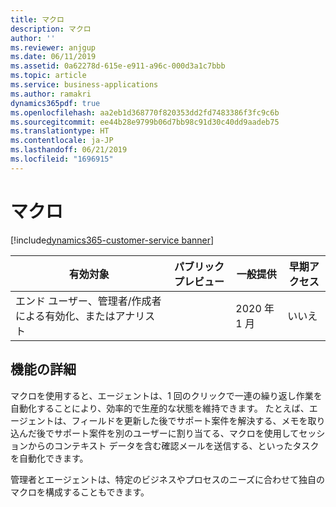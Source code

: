 ```yaml
---
title: マクロ
description: マクロ
author: ''
ms.reviewer: anjgup
ms.date: 06/11/2019
ms.assetid: 0a62278d-615e-e911-a96c-000d3a1c7bbb
ms.topic: article
ms.service: business-applications
ms.author: ramakri
dynamics365pdf: true
ms.openlocfilehash: aa2eb1d368770f820353dd2fd7483386f3fc9c6b
ms.sourcegitcommit: ee44b28e9799b06d7bb98c91d30c40dd9aadeb75
ms.translationtype: HT
ms.contentlocale: ja-JP
ms.lasthandoff: 06/21/2019
ms.locfileid: "1696915"
---
```

# <a name="macros"></a>マクロ
[!include[dynamics365-customer-service banner](../includes/dynamics365-customer-service.md)]

| 有効対象    |  パブリック プレビュー | 一般提供 | 早期アクセス |
| ---------- | ---------- |---------- |---------- |
|エンド ユーザー、管理者/作成者による有効化、またはアナリスト|| 2020 年 1 月|いいえ |






## <a name="feature-details"></a>機能の詳細
<!--feature detail start -->
マクロを使用すると、エージェントは、1 回のクリックで一連の繰り返し作業を自動化することにより、効率的で生産的な状態を維持できます。 たとえば、エージェントは、フィールドを更新した後でサポート案件を解決する、メモを取り込んだ後でサポート案件を別のユーザーに割り当てる、マクロを使用してセッションからのコンテキスト データを含む確認メールを送信する、といったタスクを自動化できます。 

管理者とエージェントは、特定のビジネスやプロセスのニーズに合わせて独自のマクロを構成することもできます。
<!--feature detail end -->










